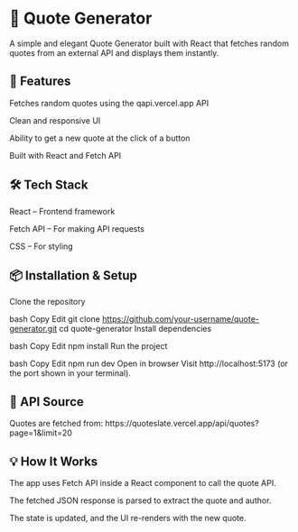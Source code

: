 <h1>📜 Quote Generator</h1>
A simple and elegant Quote Generator built with React that fetches random quotes from an external API and displays them instantly.

<h2>🚀 Features</h2>
Fetches random quotes using the qapi.vercel.app API

Clean and responsive UI

Ability to get a new quote at the click of a button

Built with React and Fetch API

<h2>🛠 Tech Stack</h2>
React – Frontend framework

Fetch API – For making API requests

CSS – For styling

<h2>📦 Installation & Setup</h2>
Clone the repository

bash
Copy
Edit
git clone https://github.com/your-username/quote-generator.git
cd quote-generator
Install dependencies

bash
Copy
Edit
npm install
Run the project

bash
Copy
Edit
npm run dev
Open in browser
Visit http://localhost:5173 (or the port shown in your terminal).

<h2>🔗 API Source</h2>
Quotes are fetched from:
https://quoteslate.vercel.app/api/quotes?page=1&limit=20


<h2>💡 How It Works</h2>
The app uses Fetch API inside a React component to call the quote API.

The fetched JSON response is parsed to extract the quote and author.

The state is updated, and the UI re-renders with the new quote.

